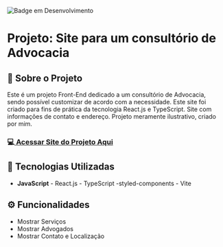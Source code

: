 ![Badge em Desenvolvimento](http://img.shields.io/static/v1?label=STATUS&message=EM%20DESENVOLVIMENTO&color=GREEN&style=for-the-badge) 

<h1>Projeto: Site para um consultório de Advocacia</h1>

<h2>📌 Sobre o Projeto</h2>
<p>Este é um projeto Front-End dedicado a um consultório de Advocacia, sendo possível customizar de acordo com a necessidade. Este site foi criado para fins de prática da tecnologia React.js e TypeScript. Site com informações de contato e endereço. Projeto meramente ilustrativo, criado por mim.</p>

<h3>💻<a href="https://site-advogados-react-js.vercel.app/" target="_blank"> Acessar Site do Projeto Aqui</a></h3>

<h2>🚀 Tecnologias Utilizadas</h2>
<ul>
  <li><b>JavaScript</b> - React.js - TypeScript -styled-components - Vite</li>
</ul>

<h2>⚙️ Funcionalidades</h2>
<ul>
  <li>Mostrar Serviços</li>
  <li>Mostrar Advogados</li>
  <li>Mostrar Contato e Localização</li>
</ul>
